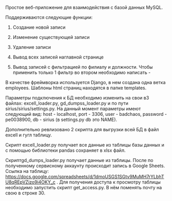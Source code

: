 Простое веб-приложение для взаимодействия с базой данных MySQL.

Поддерживаются следующие функции:

  1) Создание новой записи
  
  2) Изменение существующей записи
  
  3) Удаление записи
  
  4) Вывод всех записей наглавной странице
  
  5) Вывод записей с фильтрацией по филиалу и должности. Чтобы применить только 1 фильтр во втором необходимо написать -
  
В качестве фреймворка используется Django, в нем создана одна ветка employees. Шаблоны html страниц находятся в папке templates.

Параметры подключения к БД необходимо изменить на свои в3 файлах: excell_loader.py, gd_dumpss_loader.py и по пути sirius/sirius/settings.py. На данный момент параметры имеют следующий вид: host - localhost, port - 3306, user - badchaos, password - pe0038900, db - sirius (в settings.py db это NAME).

Дополнительно ревлизовано 2 скрипта для выгрузки всей БД в файл excell и гугл таблицу.

Скрипт excell_loader.py получает все данные из таблицы базы данных и с помощью библиотеки pandas сохраняет в xlsx файл.

Скриптgd_dumps_loader.py получает данные из таблицы. После по полученному сервисному аккаунту происходит запись в Google Sheets. Ссылка на таблицу: https://docs.google.com/spreadsheets/d/1dmoUSGS1SGtv9MuMH7rYLbhTU8qREpVZizo9i4OKY_c . Для получения доступа к просмотру таблицы необходимо запустить скрипт get_access.py. В нём поменять почту на свою в строке 30.
